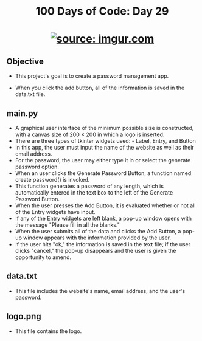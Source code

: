 <h1 align="center">
    100 Days of Code: Day 29
  <br>
</h1>

<h1 align="center">
  <a href="https://imgur.com/o5LcQK5"><img src="https://i.imgur.com/o5LcQK5.png" title="source: imgur.com" /></a>

## Objective
- This project's goal is to create a password management app.

- When you click the add button, all of the information is saved in the data.txt file.

## main.py
- A graphical user interface of the minimum possible size is constructed, with a canvas size of 200 × 200 in which a logo is inserted.
- There are three types of tkinter widgets used: - Label, Entry, and Button
- In this app, the user must input the name of the website as well as their email address.
- For the password, the user may either type it in or select the generate password option.
- When an user clicks the Generate Password Button, a function named create password() is invoked.
- This function generates a password of any length, which is automatically entered in the text box to the left of the Generate Password Button.
- When the user presses the Add Button, it is evaluated whether or not all of the Entry widgets have input. 
- If any of the Entry widgets are left blank, a pop-up window opens with the message "Please fill in all the blanks."
- When the user submits all of the data and clicks the Add Button, a pop-up window appears with the information provided by the user.
- If the user hits "ok," the information is saved in the text file; if the user clicks "cancel," the pop-up disappears and the user is given the opportunity to amend.

## data.txt
- This file includes the website's name, email address, and the user's password.

## logo.png
-  This file contains the logo.
